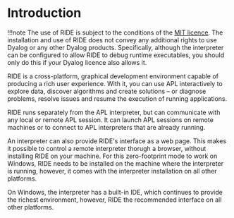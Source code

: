 # Introduction

!!!note
    The use of RIDE is subject to the conditions of the [MIT licence](https://github.com/Dyalog/ride/blob/master/licence). The installation and use of RIDE does not convey any additional rights to use Dyalog or any other Dyalog products. Specifically, although the interpreter can be configured to allow RIDE to debug runtime executables, you should only do this if your Dyalog licence also allows it.

RIDE is a cross-platform, graphical development environment capable of producing a rich user experience. With it, you can use APL interactively to explore data, discover algorithms and create solutions – or diagnose problems, resolve issues and resume the execution of running applications.

RIDE runs separately from the APL interpreter, but can communicate with any local or remote APL session. It can launch APL sessions on remote machines or to connect to APL interpreters that are already running.

An interpreter can also provide RIDE's interface as a web page. This makes it possible to control a remote interpreter thorugh a browser, without installing RIDE on your machine. For this zero-footprint mode to work on Windows, RIDE needs to be installed on the machine where the interpreter is running, however, it comes with the interpreter installation on all other platforms.

On Windows, the interpreter has a built-in IDE, which continues to provide the richest environment, however, RIDE the recommended interface on all other platforms.
